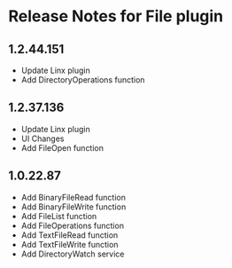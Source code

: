 # Release Notes for File plugin

<a id="1.2.44.151"></a>
## 1.2.44.151
- Update Linx plugin
- Add DirectoryOperations function

<a id="1.2.37.136"></a>
## 1.2.37.136
- Update Linx plugin
- UI Changes
- Add FileOpen function

<a id="1.0.22.87"></a>
## 1.0.22.87
- Add BinaryFileRead function
- Add BinaryFileWrite function
- Add FileList function
- Add FileOperations function
- Add TextFileRead function
- Add TextFileWrite function
- Add DirectoryWatch service
